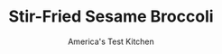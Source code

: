 ---
layout: ../../layouts/MarkdownPostLayout.astro
title: Stir-Fried Sesame Broccoli
author: America's Test Kitchen
pubDate: 2023-03-15
description: "Sesame seeds and sesame oil create a sauce with nutty, savory flavor."
image_url: https://res.cloudinary.com/hksqkdlah/image/upload/ar_1:1,c_fill,dpr_2.0,f_auto,fl_lossy.progressive.strip_profile,g_faces:auto,q_auto:low,w_344/5633_sfs-fm07-opn-4c-sesamibroccoli2-02-291653
tags: ["Side Dishes","Asian","Vegetables","Quick","Cookbook Collection"]
calories: 522
protein: 6
carbohydrates: 14
fats: 
fiber: 
ingredients: ["1/4 cup, orange juice","2 tablespoons, soy sauce","1 tablespoon, toasted sesame oil","1 1/2 teaspoons, brown sugar","1/4 teaspoon, red pepper flakes","1 1/2 teaspoons, cornstarch","3 cloves, minced garlic","2 teaspoons, minced fresh ginger","2 teaspoons, sesame seeds","2 teaspoons, vegetable oil","1 1/2 pounds, broccoli florets cut into 1-inch pieces; stems trimmed, peeled (see note), and sliced into 1/4-inch rounds"]
serves: 4
time: "35 minutes"
instructions: ["Whisk orange juice, soy sauce, 2 teaspoons sesame oil, brown sugar, pepper flakes, and cornstarch in medium bowl. Combine garlic, ginger, and remaining 1 teaspoon sesame oil in small bowl.","Toast sesame seeds in large nonstick skillet over medium heat until golden, about 8 minutes, shaking pan frequently. Transfer sesame seeds to plate.","Heat vegetable oil in now-empty skillet over medium-high heat until just smoking. Add broccoli and stir to combine. Add 1/2 cup water, cover, and cook over medium heat until broccoli is tender-crisp, 2 to 4 minutes. Transfer to serving bowl and tent with foil. Add garlic mixture to empty skillet and cook over medium-high heat until fragrant, about 30 seconds. Add orange juice mixture and cook until sauce thickens and coats back of spoon, about 1 minute. Pour sauce over broccoli and sprinkle with sesame seeds. Serve."]
nutrition: ["641 mg Potassium","141 mg Phosphorus","105 mg Calcium","1 mg Iron","56 mg Magnesium","486 mg Sodium","7 g Fat","1 mg Niacin (B3)","3 g Monounsaturated","2 g Polyunsaturated","167 mg Vitamin C","128 µg Folate (food)","2 g Sugars","175 g Water","14 g Carbs","128 µg Folate equivalent (total)","6 g Protein","257 µg Vitamin A","130 kcal Energy","1 g Sugars, added","522 calories"]
notes: "Use a chefs knife to trim away the fibrous outer peel on the broccoli stems."
---